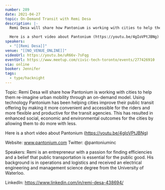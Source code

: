 ```yaml
---
number: 289
date: 2021-04-27
topic: On-Demand Transit with Remi Desa
description: |-
  Remi Desa will share how Pantonium is working with cities to help them re-imagine urban mobility through an on-demand model. Using technology Pantonium has been helping cities improve their public transit offering by making it more convenient and accessible for the riders and more flexible and productive for the transit agencies. This has resulted in enhanced social, economic and environmental outcomes for the cities by allowing them to do more with less.

  Here is a short video about Pantonium (https://youtu.be/4gIoVPtJBNg)
speakers:
  - "[[Remi Desa]]"
venue: "[[NO_VENUE_ONLINE]]"
videoUrl: https://youtu.be/uR66v-7sFqg
eventUrl: https://www.meetup.com/civic-tech-toronto/events/277426910
via: online
booker: Jennifer
tags:
  - type/hacknight
---
```


Topic:
Remi Desa will share how Pantonium is working with cities to help them re-imagine urban mobility through an on-demand model. Using technology Pantonium has been helping cities improve their public transit offering by making it more convenient and accessible for the riders and more flexible and productive for the transit agencies. This has resulted in enhanced social, economic and environmental outcomes for the cities by allowing them to do more with less.

Here is a short video about Pantonium (https://youtu.be/4gIoVPtJBNg)

Website: www.pantonium.com
Twitter: @pantoniuminc

Speakers:
Remi is an entrepreneur with a passion for finding efficiencies and a belief that public transportation is essential for the public good. His background is in operations and logistics and received an electrical engineering and management science degree from the University of Waterloo.

LinkedIn: https://www.linkedin.com/in/remi-desa-438694/
